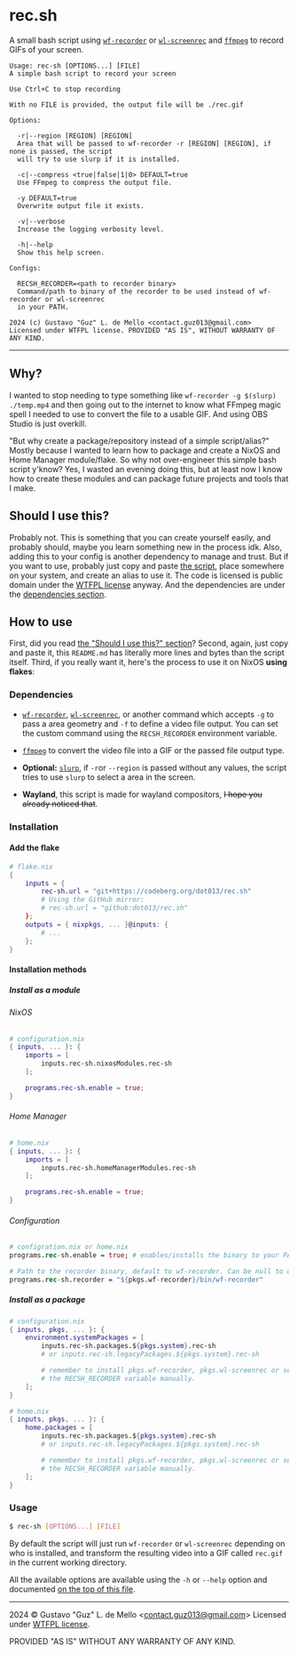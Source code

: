 # rec.sh

A small bash script using [`wf-recorder`](https://github.com/ammen99/wf-recorder) or
[`wl-screenrec`](https://github.com/russelltg/wl-screenrec) and [`ffmpeg`](https://ffmpeg.org)
to record GIFs of your screen.

```
Usage: rec-sh [OPTIONS...] [FILE]
A simple bash script to record your screen

Use Ctrl+C to stop recording

With no FILE is provided, the output file will be ./rec.gif

Options:

  -r|--region [REGION] [REGION]
  Area that will be passed to wf-recorder -r [REGION] [REGION], if none is passed, the script
  will try to use slurp if it is installed.

  -c|--compress <true|false|1|0> DEFAULT=true
  Use FFmpeg to compress the output file.

  -y DEFAULT=true
  Overwrite output file it exists.

  -v|--verbose
  Increase the logging verbosity level.

  -h|--help
  Show this help screen.

Configs:

  RECSH_RECORDER=<path to recorder binary>
  Command/path to binary of the recorder to be used instead of wf-recorder or wl-screenrec
  in your PATH.

2024 (c) Gustavo "Guz" L. de Mello <contact.guz013@gmail.com>
Licensed under WTFPL license. PROVIDED "AS IS", WITHOUT WARRANTY OF ANY KIND.
```

---

## Why?

I wanted to stop needing to type something like `wf-recorder -g $(slurp) ./temp.mp4`
and then going out to the internet to know what FFmpeg magic spell I needed to use to convert
the file to a usable GIF. And using OBS Studio is just overkill.

"But why create a package/repository instead of a simple script/alias?"
Mostly because I wanted to learn how to package and create a NixOS and Home Manager
module/flake. So why not over-engineer this simple bash script y'know? Yes, I wasted
an evening doing this, but at least now I know how to create these modules and can
package future projects and tools that I make.

## Should I use this?

Probably not. This is something that you can create yourself easily, and probably should,
maybe you learn something new in the process idk. Also, adding this to your config is another
dependency to manage and trust. But if you want to use, probably just copy and paste
[the script](./rec.sh), place somewhere on your system, and create an alias to use it.
The code is licensed is public domain under the [WTFPL license](./LICENSE) anyway. And
the dependencies are under the [dependencies section](#dependencies).

## How to use

First, did you read [the "Should I use this?" section](#should-i-use-this)?
Second, again, just copy and paste it, this <code>README.md</code> has literally more
lines and bytes than the script itself. Third, if you really want it, here's the process
to use it on NixOS **using flakes**:

### Dependencies

- [`wf-recorder`](https://github.com/ammen99/wf-recorder),
  [`wl-screenrec`](https://github.com/russelltg/wl-screenrec), or another command
  which accepts `-g` to pass a area geometry and `-f` to define a video file output.
  You can set the custom command using the `RECSH_RECORDER` environment variable.

- [`ffmpeg`](https://ffmpeg.org) to convert the video file into a GIF or the passed
  file output type.

- **Optional:** [`slurp`](https://github.com/emersion/slurp), if `-r`or `--region`
  is passed without any values, the script tries to use `slurp` to select a area
  in the screen.

- **Wayland**, this script is made for wayland compositors, ~~I hope you already noticed
  that~~.

### Installation

#### Add the flake
```nix
# flake.nix
{
    inputs = {
        rec-sh.url = "git+https://codeberg.org/dot013/rec.sh"
        # Using the GitHub mirror:
        # rec-sh.url = "github:dot013/rec.sh"
    };
    outputs = { nixpkgs, ... }@inputs: {
        # ...
    };
}
```

#### Installation methods

##### Install as a module

###### NixOS
```nix
# configuration.nix
{ inputs, ... }: {
    imports = [
        inputs.rec-sh.nixosModules.rec-sh
    ];

    programs.rec-sh.enable = true;
}
```

###### Home Manager
```nix
# home.nix
{ inputs, ... }: {
    imports = [
        inputs.rec-sh.homeManagerModules.rec-sh
    ];

    programs.rec-sh.enable = true;
}
```

###### Configuration

```nix
# configration.nix or home.nix
programs.rec-sh.enable = true; # enables/installs the binary to your PATH

# Path to the recorder binary, default to wf-recorder. Can be null to unset the RECSH_RECORDER variable.
programs.rec-sh.recorder = "${pkgs.wf-recorder}/bin/wf-recorder"
```

##### Install as a package
```nix
# configuration.nix
{ inputs, pkgs, ... }: {
    environment.systemPackages = [
        inputs.rec-sh.packages.${pkgs.system}.rec-sh
        # or inputs.rec-sh.legacyPackages.${pkgs.system}.rec-sh

        # remember to install pkgs.wf-recorder, pkgs.wl-screenrec or set
        # the RECSH_RECORDER variable manually.
    ];
}
```

```nix
# home.nix
{ inputs, pkgs, ... }: {
    home.packages = [
        inputs.rec-sh.packages.${pkgs.system}.rec-sh
        # or inputs.rec-sh.legacyPackages.${pkgs.system}.rec-sh

        # remember to install pkgs.wf-recorder, pkgs.wl-screenrec or set
        # the RECSH_RECORDER variable manually.
    ];
}
```

### Usage

```bash
$ rec-sh [OPTIONS...] [FILE]
```

By default the script will just run `wf-recorder` or `wl-screenrec` depending on
who is installed, and transform the resulting video into a GIF called `rec.gif`
in the current working directory.

All the available options are available using the `-h` or `--help` option and
documented [on the top of this file](#recsh).

---

2024 &copy; Gustavo "Guz" L. de Mello <[contact.guz013@gmail.com](mailto:contact.guz013@gmail.com)>
Licensed under [WTFPL license](./LICENSE).

PROVIDED "AS IS" WITHOUT ANY WARRANTY OF ANY KIND.
